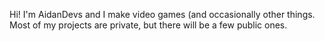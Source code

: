 Hi! I'm AidanDevs and I make video games (and occasionally other things.
Most of my projects are private, but there will be a few public ones.
